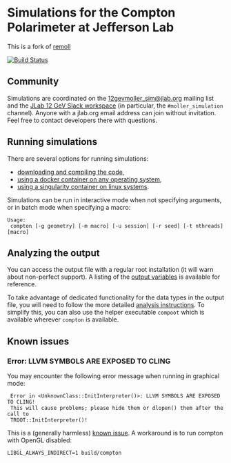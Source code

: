 # Simulations for the Compton Polarimeter at Jefferson Lab
This is a fork of [remoll](https://github.com/JeffersonLab/remoll)

[![Build Status](https://github.com/MOLLER-UVa/compton/actions/workflows/docker-image.yml/badge.svg?branch=develop)](https://github.com/MOLLER-UVa/compton/actions/workflows/docker-image.yml)

## Community

Simulations are coordinated on the [12gevmoller_sim@jlab.org](https://mailman.jlab.org/mailman/listinfo/12gevmoller_sim) mailing list and the [JLab 12 GeV Slack workspace](https://jlab12gev.slack.com) (in particular, the `#moller_simulation` channel). Anyone with a jlab.org email address can join without invitation. Feel free to contact developers there with questions.

## Running simulations

There are several options for running simulations:
- [downloading and compiling the code](README.Compiling.md),
- [using a docker container on any operating system](README.Docker.md),
- [using a singularity container on linux systems](README.Singularity.md).

Simulations can be run in interactive mode when not specifying arguments, or in batch mode when specifying a macro:
```
Usage:
 compton [-g geometry] [-m macro] [-u session] [-r seed] [-t nthreads] [macro]
```

## Analyzing the output

You can access the output file with a regular root installation (it will warn about non-perfect support). A listing of the [output variables](README.variables.md) is available for reference.

To take advantage of dedicated functionality for the data types in the output file, you will need to follow the more detailed [analysis instructions](analysis/README.md). To simplify this, you can also use the helper executable `compoot` which is available wherever `compton` is available.

## Known issues

### Error: LLVM SYMBOLS ARE EXPOSED TO CLING

You may encounter the following error message when running in graphical mode:
```
 Error in <UnknownClass::InitInterpreter()>: LLVM SYMBOLS ARE EXPOSED TO CLING!
 This will cause problems; please hide them or dlopen() them after the call to
 TROOT::InitInterpreter()!
```
This is a (generally harmless) [known issue](https://github.com/MOLLER-UVa/compton/issues/40). A workaround is to run compton with OpenGL disabled:
```
LIBGL_ALWAYS_INDIRECT=1 build/compton
```
